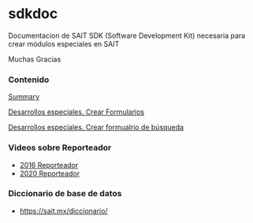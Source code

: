 # sdkdoc
Documentacion de SAIT SDK (Software Development Kit) necesaria para crear módulos especiales en SAIT

Muchas Gracias

### Contenido
[Summary](SUMMARY.md)

[Desarrollos especiales. Crear Formularios](Documentacion-Modulo-Especial-SAIT/1-Introducción-e-implementación.vfp.md)

[Desarrollos especiales. Crear formualrio de búsqueda](Documentacion-Modulo-Especial-SAIT/2-Formulario-de-búsqueda.vfp.md)


### Videos sobre Reporteador
- [2016 Reporteador](https://www.youtube.com/watch?v=YnY1TU8dAx8)
- [2020 Reporteador](https://www.youtube.com/watch?v=e3-HtZ1iaYw)


### Diccionario de base de datos
- https://sait.mx/diccionario/
